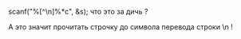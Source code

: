 scanf("%[^\n]%*c", &s); что это за дичь ?

А это значит прочитать строчку до символа перевода строки \n !